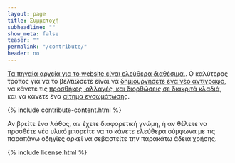 ```yaml
---
layout: page
title: Συμμετοχή
subheadline: ""
show_meta: false
teaser: ""
permalink: "/contribute/"
header: no
---
```


[Τα πηγαία αρχεία για το website είναι ελεύθερα διαθέσιμα.](https://github.com/pibook/pibookgr). Ο καλύτερος τρόπος για να το βελτιώσετε είναι να [δημιουργήσετε ένα νέο αντίγραφο](https://guides.github.com/activities/forking/), να κάνετε τις [προσθήκες, αλλαγές, και διορθώσεις σε διακριτά κλαδιά](https://guides.github.com/introduction/flow/), και να κάνετε ένα [αίτημα ενσωμάτωσης](https://guides.github.com/activities/hello-world/#pr).

{% include contribute-content.html %}

Αν βρείτε ένα λάθος, αν έχετε διαφορετική γνώμη, ή αν θέλετε να προσθέτε νέο υλικό μπορείτε να το κάνετε ελεύθερα σύμφωνα με τις παραπάνω οδηγίες αρκεί να σεβαστείτε την παρακάτω άδεια χρήσης.

{% include license.html %}
